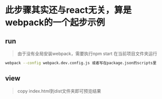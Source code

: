 # 此步骤其实还与react无关，算是webpack的一个起步示例

## run
> 由于没有全局安装webpack，需要执行npm start 在当前项目文件夹运行
``` bash
webpack --config webpack.dev.config.js 或者写在package.json的scripts里
```

## view
> copy index.html到dist文件夹即可预览结果